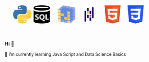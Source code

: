 <p align="center">  
<img src="logo_python.png" height="60">
<img src="SQL.png" height="60">&nbsp;&nbsp; &nbsp;&nbsp;
<img src="numpy.png" height="60"> &nbsp;&nbsp;&nbsp;&nbsp;
<img  src="pandas.png" height="60"> &nbsp;&nbsp; &nbsp;&nbsp;
<img src="html.png" height="60">&nbsp;&nbsp; &nbsp;&nbsp;
<img src="css.png" height="60"> &nbsp;&nbsp;&nbsp;&nbsp;
</p> 
  <br/>

### Hi 👋
🌱 I’m currently learning Java Script and Data Science Basics

<!--
**fahricigdem/fahricigdem** is a ✨ _special_ ✨ repository because its `README.md` (this file) appears on your GitHub profile.

Here are some ideas to get you started:

- 🔭 I’m currently working on ...
- 🌱 I’m currently learning ...
- 👯 I’m looking to collaborate on ...
- 🤔 I’m looking for help with ...
- 💬 Ask me about ...
- 📫 How to reach me: ...
- 😄 Pronouns: ...
- ⚡ Fun fact: ...
-->
